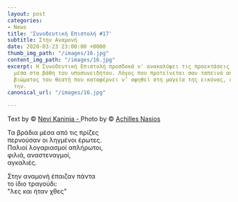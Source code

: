 ```yaml
---
layout: post
categories:
- News
title: 'Συνοδευτική Επιστολή #17'
subtitle: Στην Αναμονή
date: 2020-03-23 23:00:00 +0000
thumb_img_path: "/images/16.jpg"
content_img_path: "/images/16.jpg"
excerpt: Η Συνοδευτική Επιστολή προσδοκά ν' ανακαλύψει τις προεκτάσεις της εικόνας
  μέσα στα βάθη του υποσυνειδήτου. Λόγος που προτείνεται σαν ταπεινό απαύγασμα του
  βιώματος του θεατή που καταφέρνει ν’ αφηθεί στη μαγεία της εικόνας, επαναδημιουργώντας
  την.
canonical_url: "/images/16.jpg"

---
```

Text by © <a href="https://www.facebook.com/nevi.kaninia" target="blank">Nevi Kaninia - </a>Photo by © <a href="https://anikon.org/" target="blank">Achilles Nasios</a>

Τα βράδια μέσα από τις πρίζες  
περνούσαν οι ληγμένοι έρωτες.  
Παλιοί λογαριασμοί απλήρωτοι,  
φιλιά, αναστεναγμοί,  
αγκαλιές.

Στην αναμονή έπαιζαν πάντα  
το ίδιο τραγούδι:  
"λες και ήταν χθες"